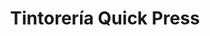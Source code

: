 ---
title: "Tintorería Quick Press"
url: /caracas/tintoreria-quick-press-av-principal-de-la-trinidad/
shop: lavandería
---